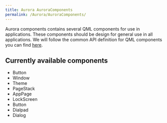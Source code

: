 ```yaml
---
title: Aurora AuroraComponents
permalink: /Aurora/AuroraComponents/
---
```


Aurora components contains several QML components for use in applications. These components should be design for general use in all applications. We will follow the common API definition for QML components you can find [here](http://bugreports.qt.nokia.com/browse/QTCOMPONENTS-200).

Currently available components
------------------------------

-   Button
-   Window
-   Theme
-   PageStack
-   AppPage
-   LockScreen
-   Button
-   Dialpad
-   Dialog
